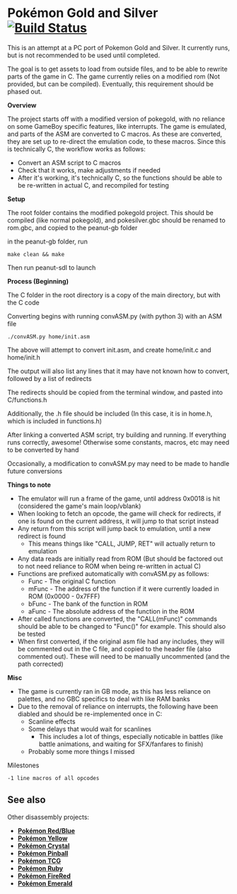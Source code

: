 # Pokémon Gold and Silver [![Build Status][ci-badge]][ci]

This is an attempt at a PC port of Pokemon Gold and Silver. It currently runs, but is not recommended to be used until completed.

The goal is to get assets to load from outside files, and to be able to rewrite parts of the game in C. The game currently relies on a modified rom (Not provided, but can be compiled). Eventually, this requirement should be phased out.

**Overview**

The project starts off with a modified version of pokegold, with no reliance on some GameBoy specific features, like interrupts. The game is emulated, and parts of the ASM are converted to C macros. As these are converted, they are set up to re-direct the emulation code, to these macros. Since this is technically C, the workflow works as follows:
- Convert an ASM script to C macros
- Check that it works, make adjustments if needed
- After it's working, it's technically C, so the functions should be able to be re-written in actual C, and recompiled for testing

**Setup**

The root folder contains the modified pokegold project. This should be compiled (like normal pokegold), and pokesilver.gbc should be renamed to rom.gbc, and copied to the peanut-gb folder

in the peanut-gb folder, run

    make clean && make

Then run peanut-sdl to launch

**Process (Beginning)**

The C folder in the root directory is a copy of the main directory, but with the C code

Converting begins with running convASM.py (with python 3) with an ASM file

    ./convASM.py home/init.asm

The above will attempt to convert init.asm, and create home/init.c and home/init.h

The output will also list any lines that it may have not known how to convert, followed by a list of redirects

The redirects should be copied from the terminal window, and pasted into C/functions.h

Additionally, the .h file should be included (In this case, it is in home.h, which is included in functions.h)

After linking a converted ASM script, try building and running. If everything runs correctly, awesome! Otherwise some constants, macros, etc may need to be converted by hand

Occasionally, a modification to convASM.py may need to be made to handle future conversions

**Things to note**

- The emulator will run a frame of the game, until address 0x0018 is hit (considered the game's main loop/vblank)
- When looking to fetch an opcode, the game will check for redirects, if one is found on the current address, it will jump to that script instead
- Any return from this script will jump back to emulation, until a new redirect is found
    - This means things like "CALL, JUMP, RET" will actually return to emulation
- Any data reads are initially read from ROM (But should be factored out to not need reliance to ROM when being re-written in actual C)
- Functions are prefixed automatically with convASM.py as follows:
    - Func - The original C function
    - mFunc - The address of the function if it were currently loaded in ROM (0x0000 - 0x7FFF)
    - bFunc - The bank of the function in ROM
    - aFunc - The absolute address of the function in the ROM
- After called functions are converted, the "CALL(mFunc)" commands should be able to be changed to "Func()" for example. This should also be tested
- When first converted, if the original asm file had any includes, they will be commented out in the C file, and copied to the header file (also commented out). These will need to be manually uncommented (and the path corrected)

**Misc**

- The game is currently ran in GB mode, as this has less reliance on palettes, and no GBC specifics to deal with like RAM banks
- Due to the removal of reliance on interrupts, the following have been diabled and should be re-implemented once in C:
    - Scanline effects
    - Some delays that would wait for scanlines
        - This includes a lot of things, especially noticable in battles (like battle animations, and waiting for SFX/fanfares to finish)
    - Probably some more things I missed

Milestones

    -1 line macros of all opcodes

## See also

Other disassembly projects:

- [**Pokémon Red/Blue**][pokered]
- [**Pokémon Yellow**][pokeyellow]
- [**Pokémon Crystal**][pokecrystal]
- [**Pokémon Pinball**][pokepinball]
- [**Pokémon TCG**][poketcg]
- [**Pokémon Ruby**][pokeruby]
- [**Pokémon FireRed**][pokefirered]
- [**Pokémon Emerald**][pokeemerald]

[pokered]: https://github.com/pret/pokered
[pokeyellow]: https://github.com/pret/pokeyellow
[pokecrystal]: https://github.com/pret/pokecrystal
[pokepinball]: https://github.com/pret/pokepinball
[poketcg]: https://github.com/pret/poketcg
[pokeruby]: https://github.com/pret/pokeruby
[pokefirered]: https://github.com/pret/pokefirered
[pokeemerald]: https://github.com/pret/pokeemerald
[discord]: https://discord.gg/d5dubZ3
[irc]: https://web.libera.chat/?#pret
[ci]: https://github.com/pret/pokegold/actions
[ci-badge]: https://github.com/pret/pokegold/actions/workflows/main.yml/badge.svg
